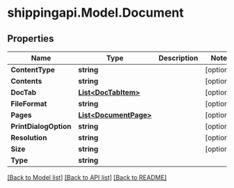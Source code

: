 
# shippingapi.Model.Document

## Properties

Name | Type | Description | Notes
------------ | ------------- | ------------- | -------------
**ContentType** | **string** |  | [optional] 
**Contents** | **string** |  | [optional] 
**DocTab** | [**List&lt;DocTabItem&gt;**](DocTabItem.md) |  | [optional] 
**FileFormat** | **string** |  | [optional] 
**Pages** | [**List&lt;DocumentPage&gt;**](DocumentPage.md) |  | [optional] 
**PrintDialogOption** | **string** |  | [optional] 
**Resolution** | **string** |  | [optional] 
**Size** | **string** |  | [optional] 
**Type** | **string** |  | 

[[Back to Model list]](../README.md#documentation-for-models)
[[Back to API list]](../README.md#documentation-for-api-endpoints)
[[Back to README]](../README.md)

